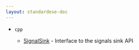 ```yaml
---
layout: standardese-doc
---
```


  - `cpp`
    
      - [SignalSink](sink.md#cpp::SignalSink "cpp::SignalSink") - Interface to the signals sink API
